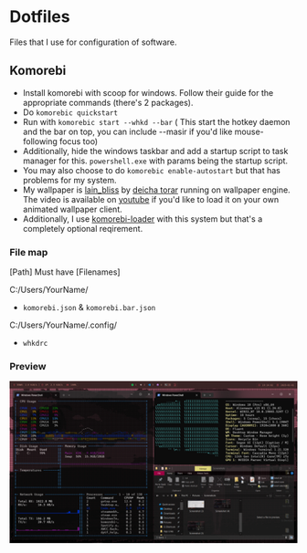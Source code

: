 # Dotfiles

Files that I use for configuration of software.

## Komorebi

+ Install komorebi with scoop for windows. Follow their guide for the appropriate commands (there's 2 packages).
+ Do `komorebic quickstart`
+ Run with `komorebic start --whkd --bar` ( This start the hotkey daemon and the bar on top, you can include --masir if you'd like mouse-following focus too)
+ Additionally, hide the windows taskbar and add a startup script to task manager for this. `powershell.exe` with params being the startup script.
+ You may also choose to do `komorebic enable-autostart` but that has problems for my system.
+ My wallpaper is [lain_bliss](https://steamcommunity.com/sharedfiles/filedetails/?id=2686491283) by [deicha torar](https://steamcommunity.com/id/neveirissimo/) running on wallpaper engine. The video is available on [youtube](https://youtu.be/atMcPxyksGM) if you'd like to load it on your own animated wallpaper client.
+ Additionally, I use [komorebi-loader](https://github.com/SuppliedOrange/komorebi-loading) with this system but that's a completely optional reqirement.

### File map

[Path] Must have [Filenames]

C:/Users/YourName/

+ `komorebi.json` & `komorebi.bar.json`

C:/Users/YourName/.config/

+ `whkdrc`

### Preview
![test](./komorebic/screenshot.png)
